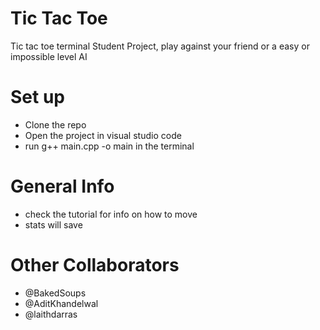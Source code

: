 # Tic Tac Toe 
 Tic tac toe terminal Student Project,  play against your friend or a easy or impossible level AI


# Set up 
- Clone the repo
- Open the project in visual studio code
- run g++ main.cpp -o main in the terminal

# General Info 
- check the tutorial for info on how to move
- stats will save 

# Other Collaborators
 - @BakedSoups
 - @AditKhandelwal
 - @laithdarras
